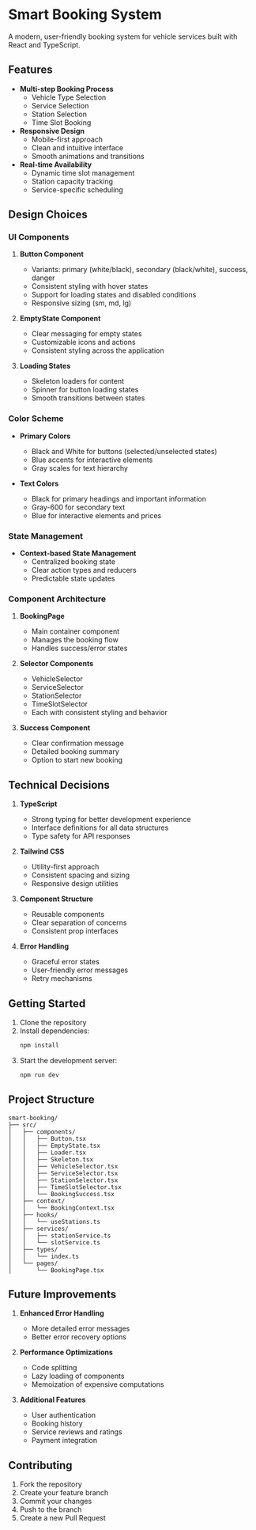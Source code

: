 # Smart Booking System

A modern, user-friendly booking system for vehicle services built with React and TypeScript.

## Features

- **Multi-step Booking Process**
  - Vehicle Type Selection
  - Service Selection
  - Station Selection
  - Time Slot Booking
- **Responsive Design**
  - Mobile-first approach
  - Clean and intuitive interface
  - Smooth animations and transitions
- **Real-time Availability**
  - Dynamic time slot management
  - Station capacity tracking
  - Service-specific scheduling

## Design Choices

### UI Components

1. **Button Component**
   - Variants: primary (white/black), secondary (black/white), success, danger
   - Consistent styling with hover states
   - Support for loading states and disabled conditions
   - Responsive sizing (sm, md, lg)

2. **EmptyState Component**
   - Clear messaging for empty states
   - Customizable icons and actions
   - Consistent styling across the application

3. **Loading States**
   - Skeleton loaders for content
   - Spinner for button loading states
   - Smooth transitions between states

### Color Scheme

- **Primary Colors**
  - Black and White for buttons (selected/unselected states)
  - Blue accents for interactive elements
  - Gray scales for text hierarchy

- **Text Colors**
  - Black for primary headings and important information
  - Gray-600 for secondary text
  - Blue for interactive elements and prices

### State Management

- **Context-based State Management**
  - Centralized booking state
  - Clear action types and reducers
  - Predictable state updates

### Component Architecture

1. **BookingPage**
   - Main container component
   - Manages the booking flow
   - Handles success/error states

2. **Selector Components**
   - VehicleSelector
   - ServiceSelector
   - StationSelector
   - TimeSlotSelector
   - Each with consistent styling and behavior

3. **Success Component**
   - Clear confirmation message
   - Detailed booking summary
   - Option to start new booking

## Technical Decisions

1. **TypeScript**
   - Strong typing for better development experience
   - Interface definitions for all data structures
   - Type safety for API responses

2. **Tailwind CSS**
   - Utility-first approach
   - Consistent spacing and sizing
   - Responsive design utilities

3. **Component Structure**
   - Reusable components
   - Clear separation of concerns
   - Consistent prop interfaces

4. **Error Handling**
   - Graceful error states
   - User-friendly error messages
   - Retry mechanisms

## Getting Started

1. Clone the repository
2. Install dependencies:
   ```bash
   npm install
   ```
3. Start the development server:
   ```bash
   npm run dev
   ```

## Project Structure

```
smart-booking/
├── src/
│   ├── components/
│   │   ├── Button.tsx
│   │   ├── EmptyState.tsx
│   │   ├── Loader.tsx
│   │   ├── Skeleton.tsx
│   │   ├── VehicleSelector.tsx
│   │   ├── ServiceSelector.tsx
│   │   ├── StationSelector.tsx
│   │   ├── TimeSlotSelector.tsx
│   │   └── BookingSuccess.tsx
│   ├── context/
│   │   └── BookingContext.tsx
│   ├── hooks/
│   │   └── useStations.ts
│   ├── services/
│   │   ├── stationService.ts
│   │   └── slotService.ts
│   ├── types/
│   │   └── index.ts
│   └── pages/
│       └── BookingPage.tsx
```

## Future Improvements

1. **Enhanced Error Handling**
   - More detailed error messages
   - Better error recovery options

2. **Performance Optimizations**
   - Code splitting
   - Lazy loading of components
   - Memoization of expensive computations

3. **Additional Features**
   - User authentication
   - Booking history
   - Service reviews and ratings
   - Payment integration

## Contributing

1. Fork the repository
2. Create your feature branch
3. Commit your changes
4. Push to the branch
5. Create a new Pull Request 